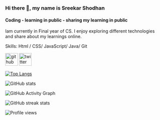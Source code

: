 ### Hi there 👋, my name is Sreekar Shodhan
#### Coding - learning in public - sharing my learning in public

Iam currently in Final year of CS. I enjoy exploring different technologies and share about my learnings online. 

Skills:   Html / CSS/ JavaScript/ Java/ Git




[<img src='https://cdn.jsdelivr.net/npm/simple-icons@3.0.1/icons/github.svg' alt='github' height='40'>](https://github.com/Sreekar-Shodhan)  [<img src='https://cdn.jsdelivr.net/npm/simple-icons@3.0.1/icons/twitter.svg' alt='twitter' height='40'>](https://twitter.com/@ShodhanSreekar)  



[![Top Langs](https://github-readme-stats.vercel.app/api/top-langs/?username=Sreekar-Shodhan)](https://github.com/anuraghazra/github-readme-stats)

![GitHub stats](https://github-readme-stats.vercel.app/api?username=Sreekar-Shodhan&show_icons=true)  

![GitHub Activity Graph](https://activity-graph.herokuapp.com/graph?username=Sreekar-Shodhan)  

![GitHub streak stats](https://github-readme-streak-stats.herokuapp.com/?user=Sreekar-Shodhan)  

![Profile views](https://gpvc.arturio.dev/Sreekar-Shodhan)  


